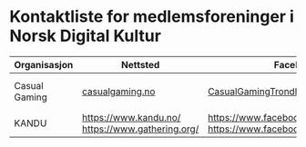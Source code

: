 # Kontaktliste for medlemsforeninger i Norsk Digital Kultur

| Organisasjon | Nettsted | Facebook | Twitch/Youtube | Discord |
|--------------|----------|----------|----------------|---------|
| Casual Gaming | [casualgaming.no](https://casualgaming.no) | [CasualGamingTrondheim](https://www.facebook.com/CasualGamingTrondheim/) | [Twitch (CasualGamingNorway)](https://www.twitch.tv/CasualGamingNorway), [YouTube](https://www.youtube.com/user/studlanNTNU/) | [Discord](https://discordapp.com/invite/TENjrqs) |
| KANDU        | https://www.kandu.no/ https://www.gathering.org/ | https://www.facebook.com/dataungdom https://www.facebook.com/gatheringorg |  | |
